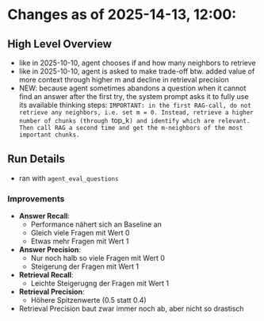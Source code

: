 # Changes as of 2025-14-13, 12:00:

## High Level Overview
- like in 2025-10-10, agent chooses if and how many neighbors to retrieve
- like in 2025-10-10, agent is asked to make trade-off btw. added value of more context through higher m and decline in retrieval precision
- NEW: because agent sometimes abandons a question when it cannot find an answer after the first try, the system prompt asks it to fully use its available thinking steps:
  `IMPORTANT: in the first RAG-call, do not retrieve any neighbors, i.e. set m = 0. Instead, retrieve a higher number of chunks (through `top_k`) and identify which are relevant. Then call RAG a second time and get the m-neighbors of the most important chunks.`

## Run Details
- ran with `agent_eval_questions`

### Improvements 
- **Answer Recall**: 
	- Performance nähert sich an Baseline an
	- Gleich viele Fragen mit Wert 0
	- Etwas mehr Fragen mit Wert 1 
- **Answer Precision**:
	- Nur noch halb so viele Fragen mit Wert 0 
	- Steigerung der Fragen mit Wert 1
- **Retrieval Recall**: 
	- Leichte Steigerugng der Fragen mit Wert 1 
- **Retrieval Precision**: 
	- Höhere Spitzenwerte (0.5 statt 0.4)
 - Retrieval Precision baut zwar immer noch ab, aber nicht so drastisch
